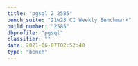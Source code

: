 ```yaml
---
title: "pgsql 2 2585"
bench_suite: "21w23 CI Weekly Benchmark"
build_number: "2585"
dbprofile: "pgsql"
classifier: ""
date: 2021-06-07T02:52:40
type: "bench"
---
```

